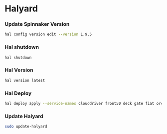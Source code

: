 # Halyard

### Update Spinnaker Version

```bash
hal config version edit --version 1.9.5
```

### Hal shutdown

```bash
hal shutdown
```

### Hal Version

```bash
hal version latest
```

### Hal Deploy

```bash
hal deploy apply --service-names clouddriver front50 deck gate fiat orca
```

### Update Halyard

```bash
sudo update-halyard
```
